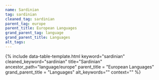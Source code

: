 ```yaml
---
name: Sardinian
tag: sardinian
cleaned_tag: sardinian
parent_tag: europe
parent_title: European Languages
grand_parent_tag: language
grand_parent_title: Languages
alt_tags: 
---
```


{% include data-table-template.html 
  keyword="sardinian" 
  cleaned_keyword="sardinian" 
  title="Sardinian"
  ancestor_path="language/europe" 
  parent_title = "European Languages"
  grand_parent_title = "Languages"
  alt_keywords=""
  context=""
%}

